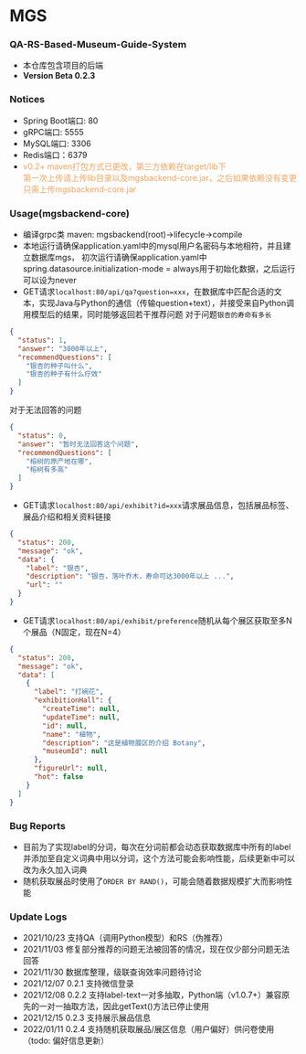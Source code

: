 # MGS

### QA-RS-Based-Museum-Guide-System
- 本仓库包含项目的后端
- **Version Beta 0.2.3**

### Notices
- Spring Boot端口: 80
- gRPC端口: 5555
- MySQL端口: 3306
- Redis端口：6379
- <span style="color: sandybrown"> v0.2+ maven打包方式已更改，第三方依赖在target/lib下<br>第一次上传请上传lib目录以及mgsbackend-core.jar，之后如果依赖没有变更只需上传mgsbackend-core.jar</span>

### Usage(mgsbackend-core)
- 编译grpc类 maven: mgsbackend(root)->lifecycle->compile
- 本地运行请确保application.yaml中的mysql用户名密码与本地相符，并且建立数据库mgs，
  初次运行请确保application.yaml中spring.datasource.initialization-mode = always用于初始化数据，之后运行可以设为never
- GET请求`localhost:80/api/qa?question=xxx`，在数据库中匹配合适的文本，实现Java与Python的通信（传输question+text），并接受来自Python调用模型后的结果，同时能够返回若干推荐问题
对于问题`银杏的寿命有多长`
```json
{
  "status": 1,
  "answer": "3000年以上",
  "recommendQuestions": [
    "银杏的种子叫什么",
    "银杏的种子有什么疗效"
  ]
}
```

对于无法回答的问题
```json
{
  "status": 0,
  "answer": "暂时无法回答这个问题",
  "recommendQuestions": [
    "榕树的原产地在哪",
    "榕树有多高"
  ]
}
```
- GET请求`localhost:80/api/exhibit?id=xxx`请求展品信息，包括展品标签、展品介绍和相关资料链接
```json
{
  "status": 200,
  "message": "ok",
  "data": {
    "label": "银杏",
    "description": "银杏，落叶乔木，寿命可达3000年以上 ...",
    "url": ""
  }
}
```
- GET请求`localhost:80/api/exhibit/preference`随机从每个展区获取至多N个展品（N固定，现在N=4）
```json
{
  "status": 200,
  "message": "ok",
  "data": [
    {
      "label": "打碗花",
      "exhibitionHall": {
        "createTime": null,
        "updateTime": null,
        "id": null,
        "name": "植物",
        "description": "这是植物展区的介绍 Botany",
        "museumId": null
      },
      "figureUrl": null,
      "hot": false
    }
  ]
}
```

### Bug Reports
- 目前为了实现label的分词，每次在分词前都会动态获取数据库中所有的label并添加至自定义词典中用以分词，这个方法可能会影响性能，后续更新中可以改为永久加入词典
- 随机获取展品时使用了`ORDER BY RAND()`，可能会随着数据规模扩大而影响性能

### Update Logs
- 2021/10/23 支持QA（调用Python模型）和RS（伪推荐）
- 2021/11/03 修复部分推荐的问题无法被回答的情况，现在仅少部分问题无法回答
- 2021/11/30 数据库整理，级联查询效率问题待讨论
- 2021/12/07 0.2.1 支持微信登录
- 2021/12/08 0.2.2 支持label-text一对多抽取，Python端（v1.0.7+）兼容原先的一对一抽取方法，因此getText()方法已停止使用
- 2021/12/15 0.2.3 支持展示展品信息
- 2022/01/11 0.2.4 支持随机获取展品/展区信息（用户偏好）供问卷使用（todo: 偏好信息更新）